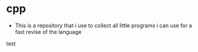 # cpp
- This is a repository that i use to collect all little programs i can use for a fast revise of the language

test